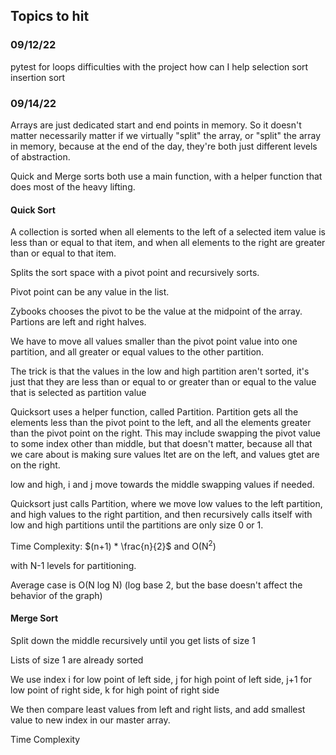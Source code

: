 ## Topics to hit

### 09/12/22

pytest
for loops
difficulties with the project
how can I help
selection sort
insertion sort

### 09/14/22

Arrays are just dedicated start and end points in memory. So it doesn't matter necessarily matter if we virtually "split" the array, or "split" the array in memory, because at the end of the day, they're both just different levels of abstraction.

Quick and Merge sorts both use a main function, with a helper function that does most of the heavy lifting.

#### Quick Sort
A collection is sorted when all elements to the left of a selected item value is less than or equal to that item, and when all elements to the right are greater than or equal to that item.

Splits the sort space with a pivot point and recursively sorts.  

Pivot point can be any value in the list.

Zybooks chooses the pivot to be the value at the midpoint of the array. Partions are left and right halves.

We have to move all values smaller than the pivot point value into one partition, and all greater or equal values to the other partition.

The trick is that the values in the low and high partition aren't sorted, it's just that they are less than or equal to or greater than or equal to the value that is selected as partition value

Quicksort uses a helper function, called Partition. Partition gets all the elements less than the pivot point to the left, and all the elements greater than the pivot point on the right. This may include swapping the pivot value to some index other than middle, but that doesn't matter, because all that we care about is making sure values ltet are on the left, and values gtet are on the right.

low and high, i and j move towards the middle swapping values if needed.

Quicksort just calls Partition, where we move low values to the left partition, and high values to the right partition, and then recursively calls itself with low and high partitions until the partitions are only size 0 or 1.

Time Complexity: $(n+1) * \frac{n}{2}$ and O(N<sup>2</sup>)

with N-1 levels for partitioning.

Average case is O(N log N) (log base 2, but the base doesn't affect the behavior of the graph)


#### Merge Sort

Split down the middle recursively until you get lists of size 1

Lists of size 1 are already sorted

We use index i for low point of left side, j for high point of left side, j+1 for low point of right side, k for high point of right side

We then compare least values from left and right lists, and add smallest value to new index in our master array. 

Time Complexity 
